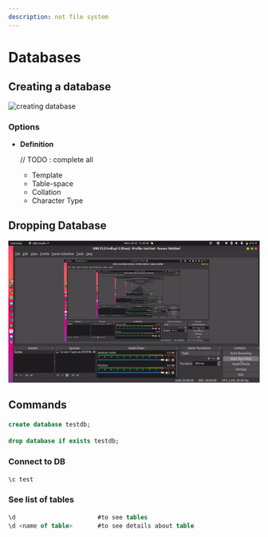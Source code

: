 ```yaml
---
description: not file system
---
```


# Databases

## Creating a database

![creating database](../.gitbook/assets/create-database%20%281%29%20%281%29%20%281%29%20%282%29%20%281%29.gif)

### Options

* **Definition**

  // TODO : complete all

  * Template 
  * Table-space
  * Collation
  * Character Type

## Dropping Database

![drop database](../.gitbook/assets/output%20%284%29.gif)

## Commands

```sql
create database testdb;

drop database if exists testdb;
```

### Connect to DB

```sql
\c test
```

### See list of tables

```sql
\d                       #to see tables
\d <name of table>       #to see details about table
```

